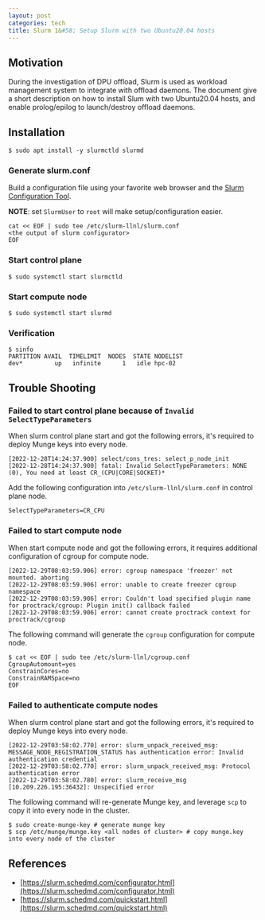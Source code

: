 ```yaml
---
layout: post
categories: tech
title: Slurm 1&#58; Setup Slurm with two Ubuntu20.04 hosts
---
```


## Motivation

During the investigation of DPU offload, Slurm is used as workload management system to integrate
with offload daemons. The document give a short description on how to install Slum with two Ubuntu20.04 hosts,
and enable prolog/epilog to launch/destroy offload daemons.

## Installation

```shell
$ sudo apt install -y slurmctld slurmd
```

### Generate slurm.conf

Build a configuration file using your favorite web browser and the [Slurm Configuration Tool](https://slurm.schedmd.com/configurator.html).

**NOTE**: set `SlurmUser` to `root` will make setup/configuration easier.

```shell
cat << EOF | sudo tee /etc/slurm-llnl/slurm.conf
<the output of slurm configurator>
EOF
```

### Start control plane

```shell
$ sudo systemctl start slurmctld
```

### Start compute node

```shell
$ sudo systemctl start slurmd
```

### Verification

```shell
$ sinfo
PARTITION AVAIL  TIMELIMIT  NODES  STATE NODELIST
dev*         up   infinite      1   idle hpc-02
```

## Trouble Shooting

### Failed to start control plane because of `Invalid SelectTypeParameters`

When slurm control plane start and got the following errors, it's required to deploy Munge keys into every node.

```shell
[2022-12-28T14:24:37.900] select/cons_tres: select_p_node_init
[2022-12-28T14:24:37.900] fatal: Invalid SelectTypeParameters: NONE (0), You need at least CR_(CPU|CORE|SOCKET)*
```

Add the following configuration into `/etc/slurm-llnl/slurm.conf` in control plane node.

```shell
SelectTypeParameters=CR_CPU
```

### Failed to start compute node

When start compute node and got the following errors, it requires additional configuration of cgroup for compute node.

```shell
[2022-12-29T08:03:59.906] error: cgroup namespace 'freezer' not mounted. aborting
[2022-12-29T08:03:59.906] error: unable to create freezer cgroup namespace
[2022-12-29T08:03:59.906] error: Couldn't load specified plugin name for proctrack/cgroup: Plugin init() callback failed
[2022-12-29T08:03:59.906] error: cannot create proctrack context for proctrack/cgroup
```

The following command will generate the `cgroup` configuration for compute node.

```shell
$ cat << EOF | sudo tee /etc/slurm-llnl/cgroup.conf
CgroupAutomount=yes
ConstrainCores=no
ConstrainRAMSpace=no
EOF
```

### Failed to authenticate compute nodes

When slurm control plane start and got the following errors, it's required to deploy Munge keys into every node.

```shell
[2022-12-29T03:58:02.770] error: slurm_unpack_received_msg: MESSAGE_NODE_REGISTRATION_STATUS has authentication error: Invalid authentication credential
[2022-12-29T03:58:02.770] error: slurm_unpack_received_msg: Protocol authentication error
[2022-12-29T03:58:02.780] error: slurm_receive_msg [10.209.226.195:36432]: Unspecified error
```

The following command will re-generate Munge key, and leverage `scp` to copy it into every node in the cluster.

```shell
$ sudo create-munge-key # generate munge key
$ scp /etc/munge/munge.key <all nodes of cluster> # copy munge.key into every node of the cluster
```

## References

* [https://slurm.schedmd.com/configurator.html](https://slurm.schedmd.com/configurator.html)
* [https://slurm.schedmd.com/quickstart.html](https://slurm.schedmd.com/quickstart.html)
